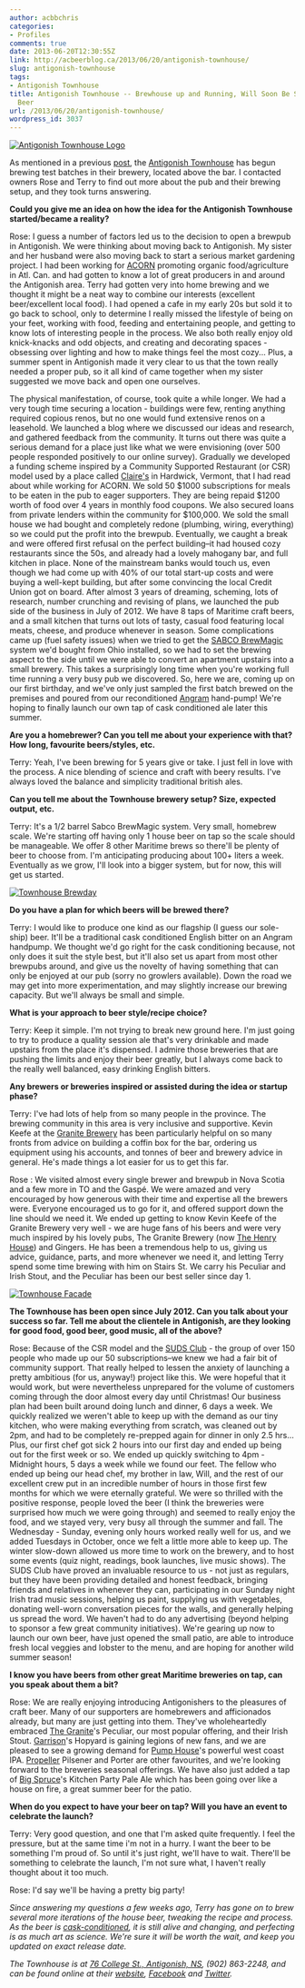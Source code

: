 ```yaml
---
author: acbbchris
categories:
- Profiles
comments: true
date: 2013-06-20T12:30:55Z
link: http://acbeerblog.ca/2013/06/20/antigonish-townhouse/
slug: antigonish-townhouse
tags:
- Antigonish Townhouse
title: Antigonish Townhouse -- Brewhouse up and Running, Will Soon Be Serving House
  Beer
url: /2013/06/20/antigonish-townhouse/
wordpress_id: 3037
---
```


[![Antigonish Townhouse Logo](http://acbeerblog.ca/wp-content/uploads/2013/06/townhouse_logo.jpg)](http://acbeerblog.ca/wp-content/uploads/2013/06/townhouse_logo.jpg)


As mentioned in a previous [post](http://atlanticcanadabeerblog.wordpress.com/2013/04/26/friday-wrap-up-20130426/), the [Antigonish Townhouse](https://www.facebook.com/AntigonishTownhouse) has begun brewing test batches in their brewery, located above the bar. I contacted owners Rose and Terry to find out more about the pub and their brewing setup, and they took turns answering.

**Could you give me an idea on how the idea for the Antigonish Townhouse started/became a reality?**

Rose: I guess a number of factors led us to the decision to open a brewpub in Antigonish. We were thinking about moving back to Antigonish. My sister and her husband were also moving back to start a serious market gardening project. I had been working for [ACORN](http://www.acornorganic.org/) promoting organic food/agriculture in Atl. Can. and had gotten to know a lot of great producers in and around the Antigonish area. Terry had gotten very into home brewing and we thought it might be a neat way to combine our interests (excellent beer/excellent local food). I had opened a cafe in my early 20s but sold it to go back to school, only to determine I really missed the lifestyle of being on your feet, working with food, feeding and entertaining people, and getting to know lots of interesting people in the process. We also both really enjoy old knick-knacks and odd objects, and creating and decorating spaces - obsessing over lighting and how to make things feel the most cozy... Plus, a summer spent in Antigonish made it very clear to us that the town really needed a proper pub, so it all kind of came together when my sister suggested we move back and open one ourselves.

The physical manifestation, of course, took quite a while longer. We had a very tough time securing a location - buildings were few, renting anything required copious renos, but no one would fund extensive renos on a leasehold. We launched a blog where we discussed our ideas and research, and gathered feedback from the community. It turns out there was quite a serious demand for a place just like what we were envisioning (over 500 people responded positively to our online survey). Gradually we developed a funding scheme inspired by a Community Supported Restaurant (or CSR) model used by a place called [Claire's](http://clairesvt.com/) in Hardwick, Vermont, that I had read about while working for ACORN. We sold 50 $1000 subscriptions for meals to be eaten in the pub to eager supporters. They are being repaid $1200 worth of food over 4 years in monthly food coupons. We also secured loans from private lenders within the community for $100,000. We sold the small house we had bought and completely redone (plumbing, wiring, everything) so we could put the profit into the brewpub. Eventually, we caught a break and were offered first refusal on the perfect building–it had housed cozy restaurants since the 50s, and already had a lovely mahogany bar, and full kitchen in place. None of the mainstream banks would touch us, even though we had come up with 40% of our total start-up costs and were buying a well-kept building, but after some convincing the local Credit Union got on board. After almost 3 years of dreaming, scheming, lots of research, number crunching and revising of plans, we launched the pub side of the business in July of 2012. We have 8 taps of Maritime craft beers, and a small kitchen that turns out lots of tasty, casual food featuring local meats, cheese, and produce whenever in season. Some complications came up (fuel safety issues) when we tried to get the [SABCO BrewMagic](https://brewmagic.com/) system we'd bought from Ohio installed, so we had to set the brewing aspect to the side until we were able to convert an apartment upstairs into a small brewery. This takes a surprisingly long time when you're working full time running a very busy pub we discovered. So, here we are, coming up on our first birthday, and we've only just sampled the first batch brewed on the premises and poured from our reconditioned [Angram](http://www.angramltd.com/) hand-pump! We're hoping to finally launch our own tap of cask conditioned ale later this summer.

**Are you a homebrewer? Can you tell me about your experience with that? How long, favourite beers/styles, etc.**

Terry: Yeah, I've been brewing for 5 years give or take. I just fell in love with the process. A nice blending of science and craft with beery results. I've always loved the balance and simplicity traditional british ales.

**Can you tell me about the Townhouse brewery setup? Size, expected output, etc.**

Terry: It's a 1/2 barrel Sabco BrewMagic system. Very small, homebrew scale. We're starting off having only 1 house beer on tap so the scale should be manageable. We offer 8 other Maritime brews so there'll be plenty of beer to choose from. I'm anticipating producing about 100+ liters a week. Eventually as we grow, I'll look into a bigger system, but for now, this will get us started.

[![Townhouse Brewday](http://acbeerblog.ca/wp-content/uploads/2013/06/townhouse_latestbrew.jpg?w=627)](http://acbeerblog.ca/wp-content/uploads/2013/06/townhouse_latestbrew.jpg)

**Do you have a plan for which beers will be brewed there?**

Terry: I would like to produce one kind as our flagship (I guess our sole-ship) beer. It'll be a traditional cask conditioned English bitter on an Angram handpump. We thought we'd go right for the cask conditioning because, not only does it suit the style best, but it'll also set us apart from most other brewpubs around, and give us the novelty of having something that can only be enjoyed at our pub (sorry no growlers available). Down the road we may get into more experimentation, and may slightly increase our brewing capacity. But we'll always be small and simple.

**What is your approach to beer style/recipe choice?**

Terry: Keep it simple. I'm not trying to break new ground here. I'm just going to try to produce a quality session ale that's very drinkable and made upstairs from the place it's dispensed. I admire those breweries that are pushing the limits and enjoy their beer greatly, but I always come back to the really well balanced, easy drinking English bitters.

**Any brewers or breweries inspired or assisted during the idea or startup phase?**

Terry: I've had lots of help from so many people in the province. The brewing community in this area is very inclusive and supportive. Kevin Keefe at the [Granite Brewery](http://www.granitebreweryhalifax.ca/) has been particularly helpful on so many fronts from advice on building a coffin box for the bar, ordering us equipment using his accounts, and tonnes of beer and brewery advice in general. He's made things a lot easier for us to get this far.

Rose : We visited almost every single brewer and brewpub in Nova Scotia and a few more in TO and the Gaspé. We were amazed and very encouraged by how generous with their time and expertise all the brewers were. Everyone encouraged us to go for it, and offered support down the line should we need it. We ended up getting to know Kevin Keefe of the Granite Brewery very well - we are huge fans of his beers and were very much inspired by his lovely pubs, The Granite Brewery (now [The Henry House](http://www.henryhouse.ca/beer-menu.html)) and Gingers. He has been a tremendous help to us, giving us advice, guidance, parts, and more whenever we need it, and letting Terry spend some time brewing with him on Stairs St. We carry his Peculiar and Irish Stout, and the Peculiar has been our best seller since day 1.

[![Townhouse Facade](http://acbeerblog.ca/wp-content/uploads/2013/06/townhouse_facade.jpg?w=627)](http://acbeerblog.ca/wp-content/uploads/2013/06/townhouse_facade.jpg)

**The Townhouse has been open since July 2012. Can you talk about your success so far. Tell me about the clientele in Antigonish, are they looking for good food, good beer, good music, all of the above?**

Rose: Because of the CSR model and the [SUDS Club](http://antigonishtownhouse.blogspot.com/p/join-suds-club.html) - the group of over 150 people who made up our 50 subscriptions–we knew we had a fair bit of community support. That really helped to lessen the anxiety of launching a pretty ambitious (for us, anyway!) project like this. We were hopeful that it would work, but were nevertheless unprepared for the volume of customers coming through the door almost every day until Christmas! Our business plan had been built around doing lunch and dinner, 6 days a week. We quickly realized we weren't able to keep up with the demand as our tiny kitchen, who were making everything from scratch, was cleaned out by 2pm, and had to be completely re-prepped again for dinner in only 2.5 hrs... Plus, our first chef got sick 2 hours into our first day and ended up being out for the first week or so. We ended up quickly switching to 4pm - Midnight hours, 5 days a week while we found our feet. The fellow who ended up being our head chef, my brother in law, Will, and the rest of our excellent crew put in an incredible number of hours in those first few months for which we were eternally grateful. We were so thrilled with the positive response, people loved the beer (I think the breweries were surprised how much we were going through) and seemed to really enjoy the food, and we stayed very, very busy all through the summer and fall. The Wednesday - Sunday, evening only hours worked really well for us, and we added Tuesdays in October, once we felt a little more able to keep up. The winter slow-down allowed us more time to work on the brewery, and to host some events (quiz night, readings, book launches, live music shows). The SUDS Club have proved an invaluable resource to us - not just as regulars, but they have been providing detailed and honest feedback, bringing friends and relatives in whenever they can, participating in our Sunday night Irish trad music sessions, helping us paint, supplying us with vegetables, donating well-worn conversation pieces for the walls, and generally helping us spread the word. We haven't had to do any advertising (beyond helping to sponsor a few great community initiatives). We're gearing up now to launch our own beer, have just opened the small patio, are able to introduce fresh local veggies and lobster to the menu, and are hoping for another wild summer season!

**I know you have beers from other great Maritime breweries on tap, can you speak about them a bit?**

Rose: We are really enjoying introducing Antigonishers to the pleasures of craft beer. Many of our supporters are homebrewers and afficionados already, but many are just getting into them. They've wholeheartedly embraced [The Granite](http://www.granitebreweryhalifax.ca/)'s Peculiar, our most popular offering, and their Irish Stout. [Garrison](http://www.garrisonbrewing.com/)'s Hopyard is gaining legions of new fans, and we are pleased to see a growing demand for [Pump House](http://beer.pumphousebrewery.ca/)'s powerful west coast IPA. [Propeller](http://drinkpropeller.ca/) Pilsener and Porter are other favourites, and we're looking forward to the breweries seasonal offerings. We have also just added a tap of [Big Spruce](https://www.facebook.com/BigSpruceBrewing)'s Kitchen Party Pale Ale which has been going over like a house on fire, a great summer beer for the patio.

**When do you expect to have your beer on tap? Will you have an event to celebrate the launch?**

Terry: Very good question, and one that I'm asked quite frequently. I feel the pressure, but at the same time i'm not in a hurry. I want the beer to be something I'm proud of. So until it's just right, we'll have to wait. There'll be something to celebrate the launch, I'm not sure what, I haven't really thought about it too much.

Rose: I'd say we'll be having a pretty big party!

_Since answering my questions a few weeks ago, Terry has gone on to brew several more iterations of the house beer, tweaking the recipe and process. As the beer is [cask-conditioned](http://en.wikipedia.org/wiki/Cask_ale), it is still alive and changing, and perfecting is as much art as science. We're sure it will be worth the wait, and keep you updated on exact release date._

_The Townhouse is at [76 College St., Antigonish, NS](http://goo.gl/maps/DXnRy), (902) 863-2248, and can be found online at their [website](http://antigonishtownhouse.blogspot.ca/), [Facebook](https://www.facebook.com/AntigonishTownhouse) and [Twitter](https://twitter.com/Townhouse_Pub)._
